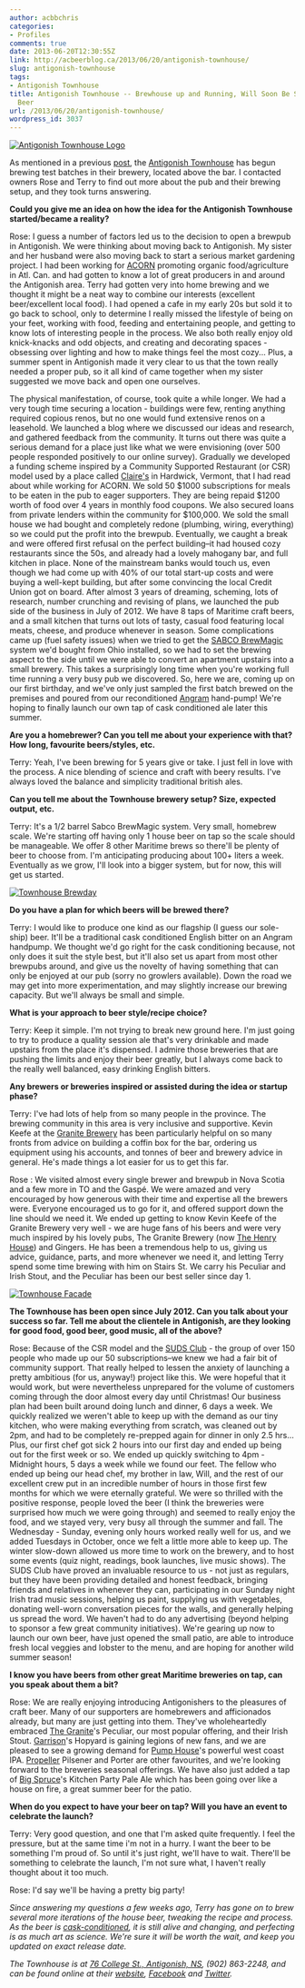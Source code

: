 ```yaml
---
author: acbbchris
categories:
- Profiles
comments: true
date: 2013-06-20T12:30:55Z
link: http://acbeerblog.ca/2013/06/20/antigonish-townhouse/
slug: antigonish-townhouse
tags:
- Antigonish Townhouse
title: Antigonish Townhouse -- Brewhouse up and Running, Will Soon Be Serving House
  Beer
url: /2013/06/20/antigonish-townhouse/
wordpress_id: 3037
---
```


[![Antigonish Townhouse Logo](http://acbeerblog.ca/wp-content/uploads/2013/06/townhouse_logo.jpg)](http://acbeerblog.ca/wp-content/uploads/2013/06/townhouse_logo.jpg)


As mentioned in a previous [post](http://atlanticcanadabeerblog.wordpress.com/2013/04/26/friday-wrap-up-20130426/), the [Antigonish Townhouse](https://www.facebook.com/AntigonishTownhouse) has begun brewing test batches in their brewery, located above the bar. I contacted owners Rose and Terry to find out more about the pub and their brewing setup, and they took turns answering.

**Could you give me an idea on how the idea for the Antigonish Townhouse started/became a reality?**

Rose: I guess a number of factors led us to the decision to open a brewpub in Antigonish. We were thinking about moving back to Antigonish. My sister and her husband were also moving back to start a serious market gardening project. I had been working for [ACORN](http://www.acornorganic.org/) promoting organic food/agriculture in Atl. Can. and had gotten to know a lot of great producers in and around the Antigonish area. Terry had gotten very into home brewing and we thought it might be a neat way to combine our interests (excellent beer/excellent local food). I had opened a cafe in my early 20s but sold it to go back to school, only to determine I really missed the lifestyle of being on your feet, working with food, feeding and entertaining people, and getting to know lots of interesting people in the process. We also both really enjoy old knick-knacks and odd objects, and creating and decorating spaces - obsessing over lighting and how to make things feel the most cozy... Plus, a summer spent in Antigonish made it very clear to us that the town really needed a proper pub, so it all kind of came together when my sister suggested we move back and open one ourselves.

The physical manifestation, of course, took quite a while longer. We had a very tough time securing a location - buildings were few, renting anything required copious renos, but no one would fund extensive renos on a leasehold. We launched a blog where we discussed our ideas and research, and gathered feedback from the community. It turns out there was quite a serious demand for a place just like what we were envisioning (over 500 people responded positively to our online survey). Gradually we developed a funding scheme inspired by a Community Supported Restaurant (or CSR) model used by a place called [Claire's](http://clairesvt.com/) in Hardwick, Vermont, that I had read about while working for ACORN. We sold 50 $1000 subscriptions for meals to be eaten in the pub to eager supporters. They are being repaid $1200 worth of food over 4 years in monthly food coupons. We also secured loans from private lenders within the community for $100,000. We sold the small house we had bought and completely redone (plumbing, wiring, everything) so we could put the profit into the brewpub. Eventually, we caught a break and were offered first refusal on the perfect building–it had housed cozy restaurants since the 50s, and already had a lovely mahogany bar, and full kitchen in place. None of the mainstream banks would touch us, even though we had come up with 40% of our total start-up costs and were buying a well-kept building, but after some convincing the local Credit Union got on board. After almost 3 years of dreaming, scheming, lots of research, number crunching and revising of plans, we launched the pub side of the business in July of 2012. We have 8 taps of Maritime craft beers, and a small kitchen that turns out lots of tasty, casual food featuring local meats, cheese, and produce whenever in season. Some complications came up (fuel safety issues) when we tried to get the [SABCO BrewMagic](https://brewmagic.com/) system we'd bought from Ohio installed, so we had to set the brewing aspect to the side until we were able to convert an apartment upstairs into a small brewery. This takes a surprisingly long time when you're working full time running a very busy pub we discovered. So, here we are, coming up on our first birthday, and we've only just sampled the first batch brewed on the premises and poured from our reconditioned [Angram](http://www.angramltd.com/) hand-pump! We're hoping to finally launch our own tap of cask conditioned ale later this summer.

**Are you a homebrewer? Can you tell me about your experience with that? How long, favourite beers/styles, etc.**

Terry: Yeah, I've been brewing for 5 years give or take. I just fell in love with the process. A nice blending of science and craft with beery results. I've always loved the balance and simplicity traditional british ales.

**Can you tell me about the Townhouse brewery setup? Size, expected output, etc.**

Terry: It's a 1/2 barrel Sabco BrewMagic system. Very small, homebrew scale. We're starting off having only 1 house beer on tap so the scale should be manageable. We offer 8 other Maritime brews so there'll be plenty of beer to choose from. I'm anticipating producing about 100+ liters a week. Eventually as we grow, I'll look into a bigger system, but for now, this will get us started.

[![Townhouse Brewday](http://acbeerblog.ca/wp-content/uploads/2013/06/townhouse_latestbrew.jpg?w=627)](http://acbeerblog.ca/wp-content/uploads/2013/06/townhouse_latestbrew.jpg)

**Do you have a plan for which beers will be brewed there?**

Terry: I would like to produce one kind as our flagship (I guess our sole-ship) beer. It'll be a traditional cask conditioned English bitter on an Angram handpump. We thought we'd go right for the cask conditioning because, not only does it suit the style best, but it'll also set us apart from most other brewpubs around, and give us the novelty of having something that can only be enjoyed at our pub (sorry no growlers available). Down the road we may get into more experimentation, and may slightly increase our brewing capacity. But we'll always be small and simple.

**What is your approach to beer style/recipe choice?**

Terry: Keep it simple. I'm not trying to break new ground here. I'm just going to try to produce a quality session ale that's very drinkable and made upstairs from the place it's dispensed. I admire those breweries that are pushing the limits and enjoy their beer greatly, but I always come back to the really well balanced, easy drinking English bitters.

**Any brewers or breweries inspired or assisted during the idea or startup phase?**

Terry: I've had lots of help from so many people in the province. The brewing community in this area is very inclusive and supportive. Kevin Keefe at the [Granite Brewery](http://www.granitebreweryhalifax.ca/) has been particularly helpful on so many fronts from advice on building a coffin box for the bar, ordering us equipment using his accounts, and tonnes of beer and brewery advice in general. He's made things a lot easier for us to get this far.

Rose : We visited almost every single brewer and brewpub in Nova Scotia and a few more in TO and the Gaspé. We were amazed and very encouraged by how generous with their time and expertise all the brewers were. Everyone encouraged us to go for it, and offered support down the line should we need it. We ended up getting to know Kevin Keefe of the Granite Brewery very well - we are huge fans of his beers and were very much inspired by his lovely pubs, The Granite Brewery (now [The Henry House](http://www.henryhouse.ca/beer-menu.html)) and Gingers. He has been a tremendous help to us, giving us advice, guidance, parts, and more whenever we need it, and letting Terry spend some time brewing with him on Stairs St. We carry his Peculiar and Irish Stout, and the Peculiar has been our best seller since day 1.

[![Townhouse Facade](http://acbeerblog.ca/wp-content/uploads/2013/06/townhouse_facade.jpg?w=627)](http://acbeerblog.ca/wp-content/uploads/2013/06/townhouse_facade.jpg)

**The Townhouse has been open since July 2012. Can you talk about your success so far. Tell me about the clientele in Antigonish, are they looking for good food, good beer, good music, all of the above?**

Rose: Because of the CSR model and the [SUDS Club](http://antigonishtownhouse.blogspot.com/p/join-suds-club.html) - the group of over 150 people who made up our 50 subscriptions–we knew we had a fair bit of community support. That really helped to lessen the anxiety of launching a pretty ambitious (for us, anyway!) project like this. We were hopeful that it would work, but were nevertheless unprepared for the volume of customers coming through the door almost every day until Christmas! Our business plan had been built around doing lunch and dinner, 6 days a week. We quickly realized we weren't able to keep up with the demand as our tiny kitchen, who were making everything from scratch, was cleaned out by 2pm, and had to be completely re-prepped again for dinner in only 2.5 hrs... Plus, our first chef got sick 2 hours into our first day and ended up being out for the first week or so. We ended up quickly switching to 4pm - Midnight hours, 5 days a week while we found our feet. The fellow who ended up being our head chef, my brother in law, Will, and the rest of our excellent crew put in an incredible number of hours in those first few months for which we were eternally grateful. We were so thrilled with the positive response, people loved the beer (I think the breweries were surprised how much we were going through) and seemed to really enjoy the food, and we stayed very, very busy all through the summer and fall. The Wednesday - Sunday, evening only hours worked really well for us, and we added Tuesdays in October, once we felt a little more able to keep up. The winter slow-down allowed us more time to work on the brewery, and to host some events (quiz night, readings, book launches, live music shows). The SUDS Club have proved an invaluable resource to us - not just as regulars, but they have been providing detailed and honest feedback, bringing friends and relatives in whenever they can, participating in our Sunday night Irish trad music sessions, helping us paint, supplying us with vegetables, donating well-worn conversation pieces for the walls, and generally helping us spread the word. We haven't had to do any advertising (beyond helping to sponsor a few great community initiatives). We're gearing up now to launch our own beer, have just opened the small patio, are able to introduce fresh local veggies and lobster to the menu, and are hoping for another wild summer season!

**I know you have beers from other great Maritime breweries on tap, can you speak about them a bit?**

Rose: We are really enjoying introducing Antigonishers to the pleasures of craft beer. Many of our supporters are homebrewers and afficionados already, but many are just getting into them. They've wholeheartedly embraced [The Granite](http://www.granitebreweryhalifax.ca/)'s Peculiar, our most popular offering, and their Irish Stout. [Garrison](http://www.garrisonbrewing.com/)'s Hopyard is gaining legions of new fans, and we are pleased to see a growing demand for [Pump House](http://beer.pumphousebrewery.ca/)'s powerful west coast IPA. [Propeller](http://drinkpropeller.ca/) Pilsener and Porter are other favourites, and we're looking forward to the breweries seasonal offerings. We have also just added a tap of [Big Spruce](https://www.facebook.com/BigSpruceBrewing)'s Kitchen Party Pale Ale which has been going over like a house on fire, a great summer beer for the patio.

**When do you expect to have your beer on tap? Will you have an event to celebrate the launch?**

Terry: Very good question, and one that I'm asked quite frequently. I feel the pressure, but at the same time i'm not in a hurry. I want the beer to be something I'm proud of. So until it's just right, we'll have to wait. There'll be something to celebrate the launch, I'm not sure what, I haven't really thought about it too much.

Rose: I'd say we'll be having a pretty big party!

_Since answering my questions a few weeks ago, Terry has gone on to brew several more iterations of the house beer, tweaking the recipe and process. As the beer is [cask-conditioned](http://en.wikipedia.org/wiki/Cask_ale), it is still alive and changing, and perfecting is as much art as science. We're sure it will be worth the wait, and keep you updated on exact release date._

_The Townhouse is at [76 College St., Antigonish, NS](http://goo.gl/maps/DXnRy), (902) 863-2248, and can be found online at their [website](http://antigonishtownhouse.blogspot.ca/), [Facebook](https://www.facebook.com/AntigonishTownhouse) and [Twitter](https://twitter.com/Townhouse_Pub)._
